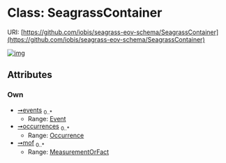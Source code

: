 
# Class: SeagrassContainer



URI: [https://github.com/iobis/seagrass-eov-schema/SeagrassContainer](https://github.com/iobis/seagrass-eov-schema/SeagrassContainer)


[![img](https://yuml.me/diagram/nofunky;dir:TB/class/[MeasurementOrFact]<mof%200..*-++[SeagrassContainer],[Occurrence]<occurrences%200..*-++[SeagrassContainer],[Event]<events%200..*-++[SeagrassContainer],[Occurrence],[MeasurementOrFact],[Event])](https://yuml.me/diagram/nofunky;dir:TB/class/[MeasurementOrFact]<mof%200..*-++[SeagrassContainer],[Occurrence]<occurrences%200..*-++[SeagrassContainer],[Event]<events%200..*-++[SeagrassContainer],[Occurrence],[MeasurementOrFact],[Event])

## Attributes


### Own

 * [➞events](seagrassContainer__events.md)  <sub>0..\*</sub>
     * Range: [Event](Event.md)
 * [➞occurrences](seagrassContainer__occurrences.md)  <sub>0..\*</sub>
     * Range: [Occurrence](Occurrence.md)
 * [➞mof](seagrassContainer__mof.md)  <sub>0..\*</sub>
     * Range: [MeasurementOrFact](MeasurementOrFact.md)
